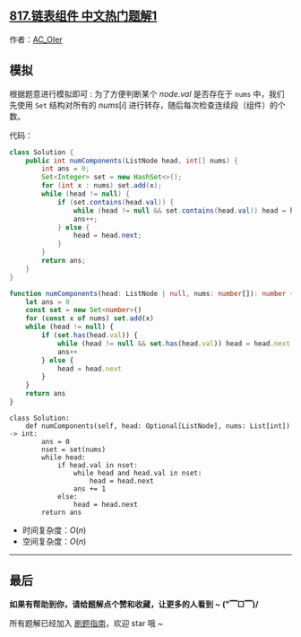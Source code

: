## [817.链表组件 中文热门题解1](https://leetcode.cn/problems/linked-list-components/solutions/100000/by-ac_oier-3gl5)

作者：[AC_OIer](https://leetcode.cn/u/AC_OIer)
## 模拟

根据题意进行模拟即可 : 为了方便判断某个 $node.val$ 是否存在于 `nums` 中，我们先使用 `Set` 结构对所有的 $nums[i]$ 进行转存，随后每次检查连续段（组件）的个数。

代码：
```Java []
class Solution {
    public int numComponents(ListNode head, int[] nums) {
        int ans = 0;
        Set<Integer> set = new HashSet<>();
        for (int x : nums) set.add(x);
        while (head != null) {
            if (set.contains(head.val)) {
                while (head != null && set.contains(head.val)) head = head.next;
                ans++;
            } else {
                head = head.next;
            }
        }
        return ans;
    }
}
```
```TypeScript []
function numComponents(head: ListNode | null, nums: number[]): number {
    let ans = 0
    const set = new Set<number>()
    for (const x of nums) set.add(x)
    while (head != null) {
        if (set.has(head.val)) {
            while (head != null && set.has(head.val)) head = head.next
            ans++
        } else {
            head = head.next
        }
    }
    return ans
}
```
```Python3 []
class Solution:
    def numComponents(self, head: Optional[ListNode], nums: List[int]) -> int:
        ans = 0
        nset = set(nums)
        while head:
            if head.val in nset:
                while head and head.val in nset:
                    head = head.next
                ans += 1
            else:
                head = head.next
        return ans
```
* 时间复杂度：$O(n)$
* 空间复杂度：$O(n)$

---

## 最后

**如果有帮助到你，请给题解点个赞和收藏，让更多的人看到 ~ ("▔□▔)/**

所有题解已经加入 [刷题指南](https://github.com/SharingSource/LogicStack-LeetCode/wiki)，欢迎 star 哦 ~
